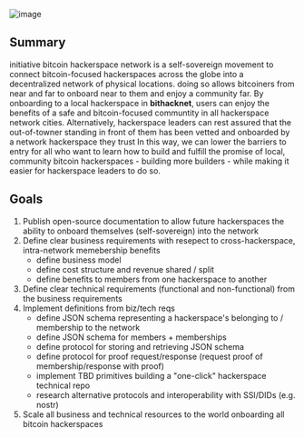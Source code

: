 ![image](https://github.com/ATLBitLab/bitcoin-hackerspace-network-initiative/assets/19941207/eab4c411-76bb-49de-ba99-17ad4c34e710)

## Summary
initiative bitcoin hackerspace network is a self-sovereign movement to connect bitcoin-focused hackerspaces across the globe into a decentralized network of physical locations. doing so allows bitcoiners from near and far to onboard near to them and enjoy a community far. By onboarding to a local hackerspace in **bithacknet**, users can enjoy the benefits of a safe and bitcoin-focused communtity in all hackerspace network cities. Alternatively, hackerspace leaders can rest assured that the out-of-towner standing in front of them has been vetted and onboarded by a network hackerspace they trust In this way, we can lower the barriers to entry for all who want to learn how to build and fulfill the promise of local, community bitcoin hackerspaces - building more builders - while making it easier for hackerspace leaders to do so.

## Goals
1. Publish open-source documentation to allow future hackerspaces the ability to onboard themselves (self-sovereign) into the network
2. Define clear business requirements with resepect to cross-hackerspace, intra-network memebership benefits
   - define business model
   - define cost structure and revenue shared / split
   - define benefits to members from one hackerspace to another
3. Define clear technical requirements (functional and non-functional) from the business requirements
4. Implement definitions from biz/tech reqs
   - define JSON schema representing a hackerspace's belonging to / membership to the network
   - define JSON schema for members + memberships
   - define protocol for storing and retrieving JSON schema
   - define protocol for proof request/response (request proof of membership/response with proof)
   - implement TBD primitives building a "one-click" hackerspace technical repo
   - research alternative protocols and interoperability with SSI/DIDs (e.g. nostr)
5. Scale all business and technical resources to the world onboarding all bitcoin hackerspaces

